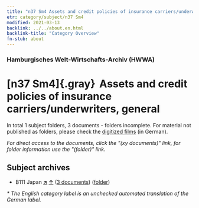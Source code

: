 ```yaml
---
title: "n37 Sm4 Assets and credit policies of insurance carriers/underwriters, general"
etr: category/subject/n37 Sm4
modified: 2021-03-13
backlink: ../../about.en.html
backlink-title: "Category Overview"
fn-stub: about
---
```


### Hamburgisches Welt-Wirtschafts-Archiv (HWWA)
# [n37 Sm4]{.gray}&#8201; Assets and credit policies of insurance carriers/underwriters, general&#160; 





In total 1 subject folders, 3 documents - folders incomplete.
For material not published as folders, please check the [digitized films](/film/h1_sh) (in German).

_For direct access to the documents, click the "(xy documents)" link, for folder information use the "(folder)" link._

## Subject archives


- B111 Japan [**&nearr;**](../../../geo/i/141272/about.en.html "Japan (all folders)") [**&uarr;**](../../../geo/about.en.html#B111 "Country category system") (<a href="https://pm20.zbw.eu/dfgview/sh/141272,145727" title="about: Japan : Assets and credit policies of insurance carriers/underwriters, general" target="_blank">3 documents</a>) ([folder](http://purl.org/pressemappe20/folder/sh/141272,145727))


_* The English category label is an unchecked automated translation of the German label._

